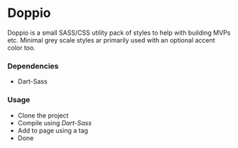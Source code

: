 # Doppio

Doppio is a small SASS/CSS utility pack of styles to help with building MVPs etc.
Minimal grey scale styles ar primarily used with an optional accent color too.

### Dependencies

* Dart-Sass

### Usage

* Clone the project
* Compile using *Dart-Sass*
* Add to page using a <link> tag
* Done
